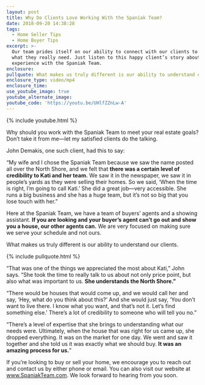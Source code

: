 ```yaml
---
layout: post
title: Why Do Clients Love Working With the Spaniak Team?
date: 2018-09-20 14:38:28
tags:
  - Home Seller Tips
  - Home Buyer Tips
excerpt: >-
  Our team prides itself on our ability to connect with our clients to find out
  what they really need. Just listen to this happy client’s story about his
  experience with the Spaniak Team.
enclosure:
pullquote: What makes us truly different is our ability to understand our clients.
enclosure_type: video/mp4
enclosure_time:
use_youtube_image: true
youtube_alternate_image:
youtube_code: 'https://youtu.be/UHlfZZnLw-A'
---
```


{% include youtube.html %}

Why should you work with the Spaniak Team to meet your real estate goals? Don’t take it from me—let my satisfied clients do the talking.

John Demakis, one such client, had this to say:

“My wife and I chose the Spaniak Team because we saw the name posted all over the North Shore, and we felt that **there was a certain level of credibility to Kati and her team.** We saw it in the newspaper, we saw it in people’s yards as they were selling their homes. So we said, ‘When the time is right, I’m going to call Kati.’ She did a great job—very accessible. She runs a big business and she has a huge team, but it’s not so big that you lose touch with her.”

Here at the Spaniak Team, we have a team of buyers’ agents and a showing assistant. **If you are looking and your buyer’s agent can’t go out and show you a house, our other agents can.** We are very focused on making sure we serve your schedule and not ours.

What makes us truly different is our ability to understand our clients.

{% include pullquote.html %}

“That was one of the things we appreciated the most about Kati,” John says. “She took the time to really talk to us about not only price point, but also what was important to us. **She understands the North Shore.”**

“There would be houses that would come up, and we would call her and say, ‘Hey, what do you think about this?’ And she would just say, ‘You don’t want to live there. I know what you want, and that’s not it. Let’s find something else.’ There’s a lot of credibility to someone who will tell you no.”

“There’s a level of expertise that she brings to understanding what our needs were. Ultimately, when the house that was right for us came up, she dropped everything. It was on the market for one day. We went and saw it together and she told us it was exactly what we should buy. **It was an amazing process for us.**”

If you’re looking to buy or sell your home, we encourage you to reach out and contact us by either phone or email. You can also visit our website at <u><a data-cms-editor-link-style="undefined" target="_blank" href="https://www.spaniakteam.com/">www.SpaniakTeam.com</a></u>. We look forward to hearing from you soon.